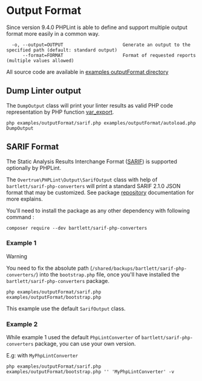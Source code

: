 # Output Format

Since version 9.4.0 PHPLint is able to define and support multiple output format more easily in a common way.

```text
  -o, --output=OUTPUT                      Generate an output to the specified path (default: standard output)
      --format=FORMAT                      Format of requested reports (multiple values allowed)
```

All source code are available in [examples outputFormat directory][examples-format-folder]

## Dump Linter output 

The `DumpOutput` class will print your linter results as valid PHP code representation by PHP function [var_export][var-export].

```shell
php examples/outputFormat/sarif.php examples/outputFormat/autoload.php DumpOutput
```


## SARIF Format

The Static Analysis Results Interchange Format ([SARIF][sarifweb]) is supported optionally by PHPLint.

The `Overtrue\PHPLint\Output\SarifOutput` class with help of `bartlett/sarif-php-converters` 
will print a standard SARIF 2.1.0 JSON format that may be customized. 
See package [repository][sarif-php-converters] documentation for more explains.

You'll need to install the package as any other dependency with following command :

```shell
composer require --dev bartlett/sarif-php-converters
```

### Example 1

> [!WARNING]
> 
> You need to fix the absolute path (`/shared/backups/bartlett/sarif-php-converters/`) into the `bootstrap.php` file,
> once you'll have installed the `bartlett/sarif-php-converters` package.

```shell
php examples/outputFormat/sarif.php examples/outputFormat/bootstrap.php
```

This example use the default `SarifOutput` class.

### Example 2

While example 1 used the default `PhpLintConverter` of `bartlett/sarif-php-converters` package, you can use your own version.

E.g: with `MyPhpLintConverter`

```shell
php examples/outputFormat/sarif.php examples/outputFormat/bootstrap.php '' 'MyPhpLintConverter' -v
```

[sarifweb]: https://sarifweb.azurewebsites.net/
[sarif-php-converters]: https://github.com/llaville/sarif-php-converters
[examples-format-folder]: https://github.com/overtrue/phplint/tree/9.4/examples/outputFormat
[var-export]: https://www.php.net/manual/en/function.var-export.php